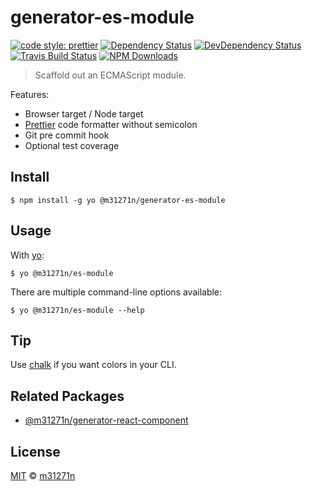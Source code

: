 # generator-es-module

[![code style: prettier](https://img.shields.io/badge/code_style-prettier-ff69b4.svg)](https://github.com/prettier/prettier)
[![Dependency Status](https://img.shields.io/david/m31271n/generator-es-module.svg)](#)
[![DevDependency Status](https://img.shields.io/david/m31271n/generator-es-module.svg)](#)
[![Travis Build Status](https://img.shields.io/travis/m31271n/generator-es-module/master.svg)](#)
[![NPM Downloads](https://img.shields.io/npm/dm/@m31271n/generator-es-module.svg)](#)

> Scaffold out an ECMAScript module.

Features:

- Browser target / Node target
- [Prettier](https://prettier.io/) code formatter without semicolon
- Git pre commit hook
- Optional test coverage

## Install

```
$ npm install -g yo @m31271n/generator-es-module
```

## Usage

With [yo](https://github.com/yeoman/yo):

```
$ yo @m31271n/es-module
```

There are multiple command-line options available:

```
$ yo @m31271n/es-module --help
```

## Tip

Use [chalk](https://github.com/sindresorhus/chalk) if you want colors in your CLI.

## Related Packages

- [@m31271n/generator-react-component](https://github.com/m31271n/generator-react-component)

## License

[MIT](https://stack.m31271n.com/licenses/MIT.txt) © [m31271n](https://stack.m31271n.com)
